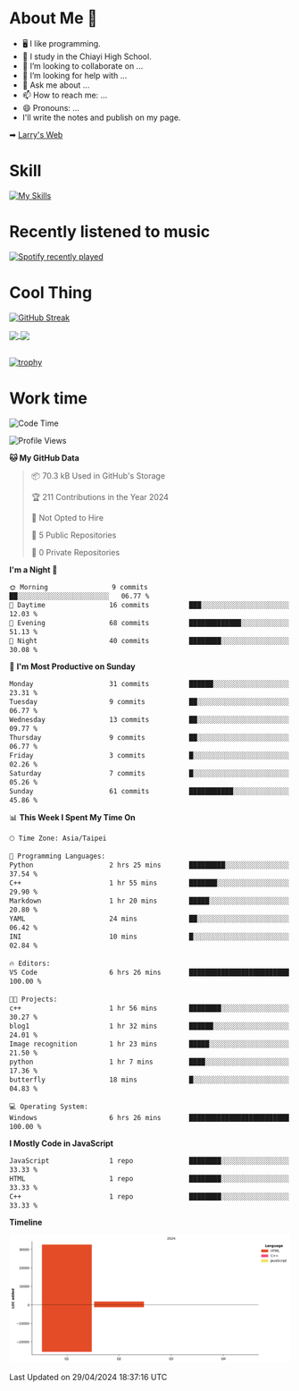 # About Me 👋

- 🖥  I like programming.
- 🏫 I study in the Chiayi High School.
- 👯 I’m looking to collaborate on ...
- 🤔 I’m looking for help with ...
- 💬 Ask me about ...
- 📫 How to reach me: ...
- 😄 Pronouns: ...
- I'll write the notes and publish on my page.

➡︎ [Larry's Web](https://larryeng.github.io/)

# Skill
[![My Skills](https://skillicons.dev/icons?i=blender,arduino,vscode,visualstudio,pr,github,git,c,cpp,py,html,css,js)](https://skillicons.dev)
# Recently listened to music

[![Spotify recently played](https://spotify-recently-played-readme.vercel.app/api?user=31mqyfrlvkyusmaxegq4pvoow5we)](https://open.spotify.com/user/31mqyfrlvkyusmaxegq4pvoow5we)

# Cool Thing

[![GitHub Streak](https://streak-stats.demolab.com/?user=Larryeng&theme=holi-theme)](https://git.io/streak-stats)

<a href="https://github.com/anuraghazra/github-readme-stats">
  <img height=200 align="center" src="https://github-readme-stats.vercel.app/api?username=Larryeng&theme=github_dark&rank_icon=github" />
</a>
<a href="https://github.com/anuraghazra/convoychat">
  <img height=200 align="center" src="https://github-readme-stats.vercel.app/api/top-langs?username=Larryeng&layout=compact&langs_count=8&card_width=320&theme=github_dark" />
</a>

<br>

<br>

[![trophy](https://github-profile-trophy.vercel.app/?username=Larryeng&theme=darkhub)](https://github.com/ryo-ma/github-profile-trophy)
# Work time
<!--START_SECTION:waka-->
![Code Time](http://img.shields.io/badge/Code%20Time-152%20hrs%2059%20mins-blue)

![Profile Views](http://img.shields.io/badge/Profile%20Views-0-blue)

**🐱 My GitHub Data** 

> 📦 70.3 kB Used in GitHub's Storage 
 > 
> 🏆 211 Contributions in the Year 2024
 > 
> 🚫 Not Opted to Hire
 > 
> 📜 5 Public Repositories 
 > 
> 🔑 0 Private Repositories 
 > 
**I'm a Night 🦉** 

```text
🌞 Morning                9 commits           ██░░░░░░░░░░░░░░░░░░░░░░░   06.77 % 
🌆 Daytime                16 commits          ███░░░░░░░░░░░░░░░░░░░░░░   12.03 % 
🌃 Evening                68 commits          █████████████░░░░░░░░░░░░   51.13 % 
🌙 Night                  40 commits          ████████░░░░░░░░░░░░░░░░░   30.08 % 
```
📅 **I'm Most Productive on Sunday** 

```text
Monday                   31 commits          ██████░░░░░░░░░░░░░░░░░░░   23.31 % 
Tuesday                  9 commits           ██░░░░░░░░░░░░░░░░░░░░░░░   06.77 % 
Wednesday                13 commits          ██░░░░░░░░░░░░░░░░░░░░░░░   09.77 % 
Thursday                 9 commits           ██░░░░░░░░░░░░░░░░░░░░░░░   06.77 % 
Friday                   3 commits           █░░░░░░░░░░░░░░░░░░░░░░░░   02.26 % 
Saturday                 7 commits           █░░░░░░░░░░░░░░░░░░░░░░░░   05.26 % 
Sunday                   61 commits          ███████████░░░░░░░░░░░░░░   45.86 % 
```


📊 **This Week I Spent My Time On** 

```text
🕑︎ Time Zone: Asia/Taipei

💬 Programming Languages: 
Python                   2 hrs 25 mins       █████████░░░░░░░░░░░░░░░░   37.54 % 
C++                      1 hr 55 mins        ███████░░░░░░░░░░░░░░░░░░   29.90 % 
Markdown                 1 hr 20 mins        █████░░░░░░░░░░░░░░░░░░░░   20.80 % 
YAML                     24 mins             ██░░░░░░░░░░░░░░░░░░░░░░░   06.42 % 
INI                      10 mins             █░░░░░░░░░░░░░░░░░░░░░░░░   02.84 % 

🔥 Editors: 
VS Code                  6 hrs 26 mins       █████████████████████████   100.00 % 

🐱‍💻 Projects: 
c++                      1 hr 56 mins        ████████░░░░░░░░░░░░░░░░░   30.27 % 
blog1                    1 hr 32 mins        ██████░░░░░░░░░░░░░░░░░░░   24.01 % 
Image recognition        1 hr 23 mins        █████░░░░░░░░░░░░░░░░░░░░   21.50 % 
python                   1 hr 7 mins         ████░░░░░░░░░░░░░░░░░░░░░   17.36 % 
butterfly                18 mins             █░░░░░░░░░░░░░░░░░░░░░░░░   04.83 % 

💻 Operating System: 
Windows                  6 hrs 26 mins       █████████████████████████   100.00 % 
```

**I Mostly Code in JavaScript** 

```text
JavaScript               1 repo              ████████░░░░░░░░░░░░░░░░░   33.33 % 
HTML                     1 repo              ████████░░░░░░░░░░░░░░░░░   33.33 % 
C++                      1 repo              ████████░░░░░░░░░░░░░░░░░   33.33 % 
```



**Timeline**

![Lines of Code chart](https://raw.githubusercontent.com/Larryeng/Larryeng/main/assets/bar_graph.png)


 Last Updated on 29/04/2024 18:37:16 UTC
<!--END_SECTION:waka-->
